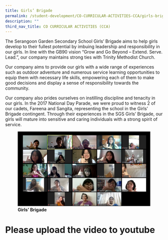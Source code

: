 ```yaml
---
title: Girls’ Brigade
permalink: /student-development/CO-CURRICULAR-ACTIVITIES-CCA/girls-brigade/
description: ""
third_nav_title: CO CURRICULAR ACTIVITIES (CCA)
---
```

The Serangoon Garden Secondary School Girls’ Brigade aims to help girls develop to their fullest potential by imbuing leadership and responsibility in our girls. In line with the GB90 vision “Grow and Go Beyond – Extend. Serve. Lead.”, our company maintains strong ties with Trinity Methodist Church.

Our company aims to provide our girls with a wide range of experiences such as outdoor adventure and numerous service learning opportunities to equip them with necessary life skills, empowering each of them to make good decisions and display a sense of responsibility towards the community.

Our company also prides ourselves on instilling discipline and tenacity in our girls. In the 2017 National Day Parade, we were proud to witness 2 of our cadets, Fareena and Sangita, representing the school in the Girls’ Brigade contingent. Through their experiences in the SGS Girls’ Brigade, our girls will mature into sensitive and caring individuals with a strong spirit of service.

<figure>
<img src="/images/CCA%20Girls'%20Brigade/Girls-Brigade.jpg">
<figcaption> <strong> Girls’ Brigade </strong> </figcaption>
</figure>

# Please upload the video to youtube